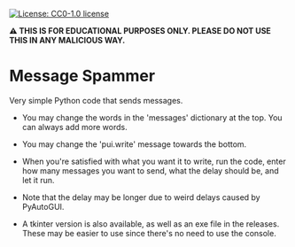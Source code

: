 [![License: CC0-1.0 license](https://img.shields.io/npm/l/badge-maker.svg)](http://creativecommons.org/publicdomain/zero/1.0/)

**:warning: THIS IS FOR EDUCATIONAL PURPOSES ONLY. PLEASE DO NOT USE THIS IN ANY MALICIOUS WAY.**

# Message Spammer
Very simple Python code that sends messages.

- You may change the words in the 'messages' dictionary at the top. You can always add more words.
- You may change the 'pui.write' message towards the bottom.
- When you're satisfied with what you want it to write, run the code, enter how many messages you want to send, what the delay should be, and let it run.
- Note that the delay may be longer due to weird delays caused by PyAutoGUI.

- A tkinter version is also available, as well as an exe file in the releases. These may be easier to use since there's no need to use the console.
